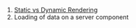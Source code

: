 1. [Static vs Dynamic Rendering](static_vs_dynamic_rendering/README.md)
2. Loading of data on a server component